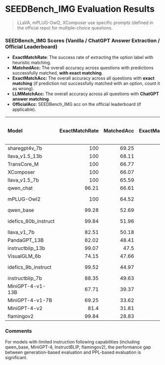 # SEEDBench_IMG Evaluation Results

> LLaVA, mPLUG-Owl2, XComposer use specific prompts (defined in the official repo) for multiple-choice questions. 

### SEEDBench_IMG Scores (Vanilla / ChatGPT Answer Extraction / Official Leaderboard)

- **ExactMatchRate**: The success rate of extracting the option label with heuristic matching. 
- **MatchedAcc:** The overall accuracy across questions with predictions successfully matched, **with exact matching**. 
- **ExactMatchAcc:** The overall accuracy across all questions with **exact matching** (if prediction not successfully matched with an option, count it as wrong). 
- **LLMMatchAcc:** The overall accuracy across all questions with **ChatGPT answer matching**.
- **OfficialAcc**: SEEDBench_IMG acc on the official leaderboard (if applicable). 

| Model                | ExactMatchRate | MatchedAcc | ExactMatchAcc | LLMMatchAcc | [Official Leaderboard (Eval Method)](https://huggingface.co/spaces/AILab-CVC/SEED-Bench_Leaderboard) |
| :------------------- | -------------: | ---------: | ------------: | ----------: | -----------------------------------------------------------: |
| sharegpt4v_7b        |            100 |      69.25 |         69.25 |       69.25 |                                                   69.7 (Gen) |
| llava_v1.5_13b       |            100 |      68.11 |         68.11 |       68.11 |                                                   68.2 (Gen) |
| TransCore_M          |            100 |      66.77 |         66.77 |       66.77 | 														  N/A |
| XComposer            |            100 |      66.07 |         66.07 |       66.07 |                                                   66.9 (PPL) |
| llava_v1.5_7b        |            100 |      65.59 |         65.59 |       65.59 |                                                          N/A |
| qwen_chat            |          96.21 |      66.61 |         64.08 |       64.83 |                                                   65.4 (PPL) |
| mPLUG-Owl2           |            100 |      64.52 |         64.52 |       64.52 |                                             64.1 (Not Given) |
| qwen_base            |          99.28 |      52.69 |         52.31 |       52.53 |                                                   62.3 (PPL) |
| idefics_80b_instruct |          99.84 |      51.96 |         51.88 |       51.96 |                                             53.2 (Not Given) |
| llava_v1_7b          |          82.51 |      50.18 |         41.41 |       49.48 |                                                          N/A |
| PandaGPT_13B         |          82.02 |      48.41 |         39.71 |       47.63 |                                                          N/A |
| instructblip_13b     |          99.07 |       47.5 |         47.06 |       47.26 |                                                          N/A |
| VisualGLM_6b         |          74.15 |      47.66 |         35.34 |       47.02 |                                                          N/A |
| idefics_9b_instruct  |          99.52 |      44.97 |         44.75 |          45 |                                             44.5 (Not Given) |
| instructblip_7b      |          88.35 |      49.63 |         43.84 |       44.51 |                                                   58.8 (PPL) |
| MiniGPT-4-v1-13B     |          67.71 |      39.37 |         26.66 |       34.91 |                                                          N/A |
| MiniGPT-4-v1-7B      |          69.25 |      33.62 |         23.29 |       31.56 |                                                   47.4 (PPL) |
| MiniGPT-4-v2         |           81.4 |      31.81 |         25.89 |       29.38 |                                                          N/A |
| flamingov2           |          99.84 |      28.83 |         28.79 |       28.84 |                                                   42.7 (PPL) |

### Comments

For models with limited instruction following capabilities (including qwen_base, MiniGPT-4, InstructBLIP, flamingov2), the performance gap between generation-based evaluation and PPL-based evaluation is significant. 

